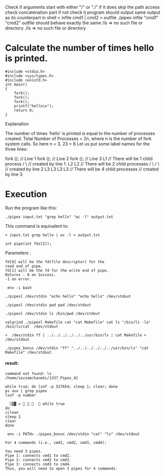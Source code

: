 
Check if arguments start with either "/" or "./"
if it does skip the path access check concatenation part
if not check it
program should output same output as its counterpart in shell
< infile cmd1 | cmd2 > outfile
./pipex infile "cmd1" "cmd2" outfile
should behave exactly the same
/ls		=> no such file or directory
./ls	=> no such file or directory

# Calculate the number of times hello is printed.
```
#include <stdio.h>
#include <sys/types.h>
#include <unistd.h>
int main()
{
    fork();
    fork();
    fork();
    printf("hello\n");
    return 0;
}
```
Explanation

The number of times ‘hello’ is printed is equal to the number of processes created. Total Number of Processes = 2n,
where n is the number of fork system calls. So here n = 3, 23 = 8 Let us put some label names for the three lines:

fork ();   // Line 1
fork ();   // Line 2
fork ();   // Line 3
       L1       // There will be 1 child process 
    /     \     // created by line 1.
  L2      L2    // There will be 2 child processes
 /  \    /  \   //  created by line 2
L3  L3  L3  L3  // There will be 4 child processes 
                // created by line 3


# Execution
Run the program like this:
```
./pipex input.txt "grep hello" "wc -l" output.txt
```

This command is equivalent to:
```
< input.txt grep hello | wc -l > output.txt
```



```
int pipe(int fds[2]);
```

Parameters :
```
fd[0] will be the fd(file descriptor) for the 
read end of pipe.
fd[1] will be the fd for the write end of pipe.
Returns : 0 on Success.
-1 on error.
```

```
 env -i bash
```
```
./pipexl /dev/stdin "echo hello" "echo hello" /dev/stdout
```
```
./pipexl /dev/stdin pwd pwd /dev/stdout
```

```
./pipexl /dev/stdin ls /bin/pwd /dev/stdout
```

```
valgrind ./pipexl Makefile cat "cat Makefile" cat ls "/bin/ls -la" /bin/ls/cat  /dev/stdout
```

```
<  /dev/stdin ff | ../../../../../../usr/bin/ls | cat Makefile > /dev/stdout
```

```
./pipex_bonus /dev/stdin "ff" "../../../../../../usr/bin/ls" "cat Makefile" /dev/stdout
```

#### result:

	command not found: ls
	/home/iezzam/kaneki/1337_Pipex_42



```
while true; do lsof -p 527654; sleep 1; clear; done
ps aux | grep pipex
lsof -p number
```

```
  ░▒▓ ✔      while true                                   
do
cclean
sleep 2
clear
done
```



```
 env -i PATH= ./pipex_bonus /dev/stdin "cat" "ls" /dev/stdout
 ```


 ```
 For 4 commands (i.e., cmd1, cmd2, cmd3, cmd4):

You need 3 pipes.
Pipe 1: connects cmd1 to cmd2.
Pipe 2: connects cmd2 to cmd3.
Pipe 3: connects cmd3 to cmd4.
Thus, you will need to open 3 pipes for 4 commands.

```
